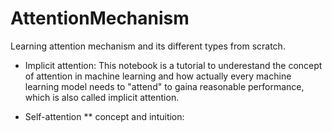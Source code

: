 # AttentionMechanism
Learning attention mechanism and its different types from scratch.

* Implicit attention: This notebook is a tutorial to underestand the concept of attention in machine learning and how actually every machine learning model needs to "attend" to gaina reasonable performance, which is also called implicit attention.

* Self-attention
** concept and intuition: 

